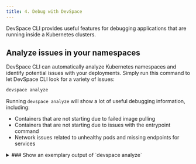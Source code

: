```yaml
---
title: 4. Debug with DevSpace
---
```


DevSpace CLI provides useful features for debugging applications that are running inside a Kubernetes clusters.

## Analyze issues in your namespaces
DevSpace CLI can automatically analyze Kubernetes namespaces and identify potential issues with your deployments. Simply run this command to let DevSpace CLI look for a variety of issues:
```bash
devspace analyze
```

Running `devspace analyze` will show a lot of useful debugging information, including:
- Containers that are not starting due to failed image pulling
- Containers that are not starting due to issues with the entrypoint command
- Network issues related to unhealthy pods and missing endpoints for services

<details>
<summary>
### Show an exemplary output of `devspace analyze`
</summary>
```bash
$ devspace analyze
[info]   Loaded config from devspace-configs.yaml
                                           
  ================================================================================
                            Pods (1 potential issue(s))                           
  ================================================================================
  Pod default-59bd65f686-h7n9r:  
    Status: Running  
    Created: 22s ago  
    Container: 1/1 running  
    Problems:   
      - Container: container-0  
        Restarts: 1  
        Last Restart: 8s ago  
        Last Exit: Error (Code: 1)  
        Last Execution Log: 

> my-app@0.0.1 start /app
> node index.js

Example app listening on port 3000!
/app/index.js:14
  test();
  ^

ReferenceError: test is not defined
    at Timeout.setTimeout [as _onTimeout] (/app/index.js:14:3)
    at ontimeout (timers.js:498:11)
    at tryOnTimeout (timers.js:323:5)
    at Timer.listOnTimeout (timers.js:290:5)
npm ERR! code ELIFECYCLE
npm ERR! errno 1
npm ERR! my-app@0.0.1 start: `node index.js`
npm ERR! Exit status 1
npm ERR! 
npm ERR! Failed at the my-app@0.0.1 start script.
npm ERR! This is probably not a problem with npm. There is likely additional logging output above.

npm ERR! A complete log of this run can be found in:
npm ERR!     /root/.npm/_logs/2019-03-19T22_51_03_656Z-debug.log
```
</details>

## Debug applications with remote debuggers
DevSpace CLI lets you easily [start applications in development mode](/docs/getting-started/development) and connect remote debuggers for your application using the following steps:
1. Configure DevSpace CLI to [use a development Dockerfile](/docs/development/overrides#configuring-a-different-dockerfile-during-devspace-dev) that:
   - ships with the appropriate tools for debugging your application
   - starts your application together with the debugger, e.g. setting the `ENTRYPOINT` of your Dockerfile to `node --inspect=0.0.0.0:9229 index.js` would start the Node.js remote debugger on port `9229`
2. Define port-forwarding for the port of your remote debugger (e.g. `9229`) within the `dev.ports` section of your `devspace.yaml`
3. Connect your IDE to the remote debugger (see the docs of your IDE for help)
4. Set breakpoints and debug your application directly inside Kubernetes

